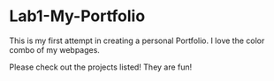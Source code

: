 # Lab1-My-Portfolio

This is my first attempt in creating a personal Portfolio. I love the color combo of my webpages.

Please check out the projects listed! They are fun!
